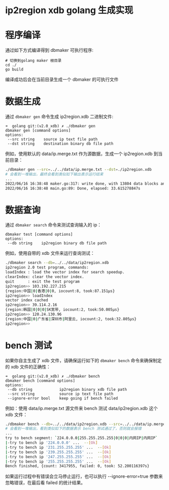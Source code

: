 # ip2region xdb golang 生成实现

# 程序编译
通过如下方式编译得到 dbmaker 可执行程序:
```
# 切换到golang maker 根目录
cd ./
go build
```
编译成功后会在当前目录生成一个 dbmaker 的可执行文件

# 数据生成

通过 `dbmaker gen` 命令生成 ip2region.xdb 二进制文件:
```
➜  golang git:(v2.0_xdb) ✗ ./dbmaker gen
dbmaker gen [command options]
options:
 --src string    source ip text file path
 --dst string    destination binary db file path
```

例如，使用默认的 data/ip.merge.txt 作为源数据，生成一个 ip2region.xdb 到当前目录：
```bash
./dbmaker gen --src=../../data/ip.merge.txt --dst=./ip2region.xdb
# 会看到一堆输出，最终会看到类似如下输出表示运行结束
...
2022/06/16 16:38:48 maker.go:317: write done, with 13804 data blocks and (683591, 720221) index blocks
2022/06/16 16:38:48 main.go:89: Done, elapsed: 33.615278847s
```

# 数据查询

通过 `dbmaker search` 命令来测试查询输入的 ip：
```
dbmaker test [command options]
options:
 --db string    ip2region binary db file path
```

例如，使用自带的 xdb 文件来运行查询测试：
```bash
./dbmaker search --db=../../data/ip2region.xdb
ip2region 2.0 test program, commands:
loadIndex : load the vector index for search speedup.
clearIndex: clear the vector index.
quit      : exit the test program
ip2region>> 103.192.227.215
{region:中国|0|香港|0|0, iocount:8, took:87.151µs}
ip2region>> loadIndex
vector index cached
ip2region>> 39.114.2.16
{region:韩国|0|0|0|SK宽带, iocount:2, took:50.005µs}
ip2region>> 120.24.130.96
{region:中国|0|广东省|深圳市|阿里云, iocount:2, took:32.805µs}
ip2region>> 
```

# bench 测试

如果你自主生成了 xdb 文件，请确保运行如下的 `dbmaker bench` 命令来确保制定的 xdb 文件的正确性：
```
➜  golang git:(v2.0_xdb) ✗ ./dbmaker bench
dbmaker bench [command options]
options:
 --db string            ip2region binary xdb file path
 --src string           source ip text file path
 --ignore-error bool    keep going if bench failed
```

例如：使用 data/ip.merge.txt 源文件来 bench 测试 data/ip2region.xdb 这个 xdb 文件：
```bash
./dbmaker bench --db=../../data/ip2region.xdb --src=../../data/ip.merge.txt
# 会看到一堆输出，看到类似如下的数据表示 bench 测试通过了，否则就会报错
...
try to bench segment: `224.0.0.0|255.255.255.255|0|0|0|内网IP|内网IP`
|-try to bench ip '224.0.0.0' ...  --[Ok]
|-try to bench ip '231.255.255.255' ...  --[Ok]
|-try to bench ip '239.255.255.255' ...  --[Ok]
|-try to bench ip '247.255.255.255' ...  --[Ok]
|-try to bench ip '255.255.255.255' ...  --[Ok]
Bench finished, {count: 3417955, failed: 0, took: 52.200116397s}
```
如果运行过程中有错误会立马停止运行，也可以执行 --ignore-error=true 参数来忽略错误，在最后看 failed 的统计结果。
